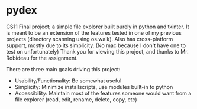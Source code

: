 # pydex
CS11 Final project; a simple file explorer built purely in python and tkinter. 
It is meant to be an extension of the features tested in one of my previous projects (directory scanning using os.walk).
Also has cross-platform support, mostly due to its simplicity. (No mac because I don't have one to test on unfortunately)
Thank you for viewing this project, and thanks to Mr. Robideau for the assignment.

There are three main goals driving this project:
- Usability/Functionality: Be somewhat useful
- Simplicity: Minimize installscripts, use modules built-in to python
- Accessibility: Maintain most of the features someone would want from a file explorer (read, edit, rename, delete, copy, etc)

